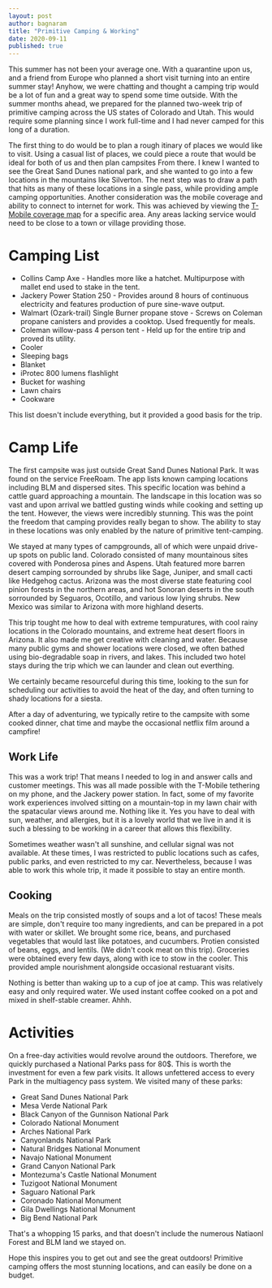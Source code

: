 ```yaml
---
layout: post
author: bagnaram
title: "Primitive Camping & Working"
date: 2020-09-11
published: true
---
```


This summer has not been your average one. With a quarantine upon us, and a
friend from Europe who planned a short visit turning into an entire summer stay!
Anyhow, we were chatting and thought a camping trip would be a lot of fun and a
great way to spend some time outside. With the summer months ahead, we prepared
for the planned two-week trip of primitive camping across the US states of
Colorado and Utah. This would require some planning since I work full-time and I
had never camped for this long of a duration.

The first thing to do would be to plan a rough itinary of places we would like
to visit. Using a casual list of places, we could piece a route that would be
ideal for both of us and then plan campsites From there. I knew I wanted to see
the Great Sand Dunes national park, and she wanted to go into a few locations in
the mountains like Silverton. The next step was to draw a path that hits as many
of these locations in a single pass, while providing ample camping
opportunities. Another consideration was the mobile coverage and ability to
connect to internet for work. This was achieved by viewing the [T-Mobile
coverage map](https://www.t-mobile.com/coverage/coverage-map) for a specific
area. Any areas lacking service would need to be close to a town or village
providing those.

# Camping List

* Collins Camp Axe - Handles more like a hatchet. Multipurpose with mallet end
  used to stake in the tent.
* Jackery Power Station 250 - Provides around 8 hours of continuous electricity
  and features production of pure sine-wave output.
* Walmart (Ozark-trail) Single Burner propane stove - Screws on Coleman propane
  canisters and provides a cooktop. Used frequently for meals.
* Coleman willow-pass 4 person tent - Held up for the entire trip and proved
  its utility.
* Cooler
* Sleeping bags
* Blanket
* iProtec 800 lumens flashlight
* Bucket for washing
* Lawn chairs
* Cookware

This list doesn't include everything, but it provided a good basis for the trip.

# Camp Life

The first campsite was just outside Great Sand Dunes National Park. It was found
on the service FreeRoam. The app lists known camping locations including BLM and
dispersed sites. This specific location was behind a cattle guard approaching a
mountain. The landscape in this location was so vast and upon arrival we battled
gusting winds while cooking and setting up the tent. However, the views were
incredibly stunning. This was the point the freedom that camping provides really
began to show. The ability to stay in these locations was only enabled by the
nature of primitive tent-camping.

We stayed at many types of campgrounds, all of which were unpaid drive-up spots
on public land. Colorado consisted of many mountainous sites covered with
Ponderosa pines and Aspens. Utah featured more barren desert camping sorrounded
by shrubs like Sage, Juniper, and small cacti like Hedgehog cactus. Arizona was
the most diverse state featuring cool pinion forests in the northern areas, and
hot Sonoran deserts in the south sorrounded by Seguaros, Ocotillo, and various
low lying shrubs. New Mexico was similar to Arizona with more highland deserts.

This trip tought me how to deal with extreme tempuratures, with cool rainy
locations in the Colorado mountains, and extreme heat desert floors in Arizona.
It also made me get creative with cleaning and water. Because many public gyms
and shower locations were closed, we often bathed using bio-degradable soap in
rivers, and lakes. This included two hotel stays during the trip which we can
launder and clean out everthing.

We certainly became resourceful during this time, looking to the sun for
scheduling our activities to avoid the heat of the day, and often turning to
shady locations for a siesta.

After a day of adventuring, we typically retire to the campsite with some cooked
dinner, chat time and maybe the occasional netflix film around a campfire!

## Work Life

This was a work trip! That means I needed to log in and answer calls and
customer meetings. This was all made possible with the T-Mobile tethering on my
phone, and the Jackery power station. In fact, some of my favorite work
experiences involved sitting on a mountain-top in my lawn chair with the
spatacular views around me. Nothing like it. Yes you have to deal with sun,
weather, and allergies, but it is a lovely world that we live in and it is such
a blessing to be working in a career that allows this flexibility.

Sometimes weather wasn't all sunshine, and cellular signal was not available. At
these times, I was restricted to public locations such as cafes, public parks,
and even restricted to my car. Nevertheless, because I was able to work this
whole trip, it made it possible to stay an entire month.

## Cooking

Meals on the trip consisted mostly of soups and a lot of tacos! These meals are
simple, don't require too many ingredients, and can be prepared in a pot with
water or skillet. We brought some rice, beans, and purchased vegetables that
would last like potatoes, and cucumbers. Protien consisted of beans, eggs, and
lentils. (We didn't cook meat on this trip). Groceries were obtained every few
days, along with ice to stow in the cooler. This provided ample nourishment
alongside occasional restuarant visits.

Nothing is better than waking up to a cup of joe at camp. This was relatively
easy and only required water. We used instant coffee cooked on a pot and mixed
in shelf-stable creamer. Ahhh.

# Activities

On a free-day activities would revolve around the outdoors. Therefore, we
quickly purchased a National Parks pass for 80$. This is worth the investment
for even a few park visits. It allows unfettered access to every Park in the
multiagency pass system. We visited many of these parks:

* Great Sand Dunes National Park
* Mesa Verde National Park
* Black Canyon of the Gunnison National Park
* Colorado National Monument
* Arches National Park
* Canyonlands National Park
* Natural Bridges National Monument
* Navajo National Monument
* Grand Canyon National Park
* Montezuma's Castle National Monument
* Tuzigoot National Monument
* Saguaro National Park
* Coronado National Monument
* Gila Dwellings National Monument
* Big Bend National Park

That's a whopping 15 parks, and that doesn't include the numerous Natiaonl
Forest and BLM land we stayed on.

Hope this inspires you to get out and see the great outdoors! Primitive camping
offers the most stunning locations, and can easily be done on a budget.
